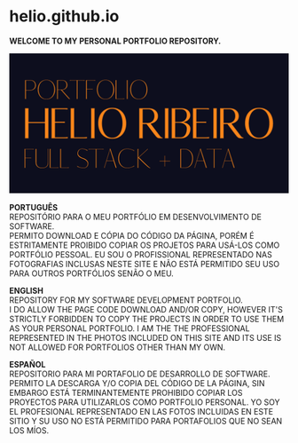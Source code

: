 # helio.github.io

<strong>WELCOME TO MY PERSONAL PORTFOLIO REPOSITORY.</strong><br>

<a href="https://helioribeiro.github.io" title="" target="_blank">![cover image](COVER_GIT.png)</a>

<strong>PORTUGUÊS</strong> <br>
REPOSITÓRIO PARA O MEU PORTFÓLIO EM DESENVOLVIMENTO DE SOFTWARE.<br>
PERMITO DOWNLOAD E CÓPIA DO CÓDIGO DA PÁGINA, PORÉM É ESTRITAMENTE PROIBIDO COPIAR OS PROJETOS PARA USÁ-LOS COMO PORTFÓLIO PESSOAL.
EU SOU O PROFISSIONAL REPRESENTADO NAS FOTOGRAFIAS INCLUSAS NESTE SITE E NÃO ESTÁ PERMITIDO SEU USO PARA OUTROS PORTFÓLIOS SENÃO O MEU.

<strong>ENGLISH</strong> <br>
REPOSITORY FOR MY SOFTWARE DEVELOPMENT PORTFOLIO.<br>
I DO ALLOW THE PAGE CODE DOWNLOAD AND/OR COPY, HOWEVER IT'S STRICTLY FORBIDDEN TO COPY THE PROJECTS IN ORDER TO USE THEM AS YOUR PERSONAL PORTFOLIO.
I AM THE THE PROFESSIONAL REPRESENTED IN THE PHOTOS INCLUDED ON THIS SITE AND ITS USE IS NOT ALLOWED FOR PORTFOLIOS OTHER THAN MY OWN.

<strong>ESPAÑOL</strong> <br>
REPOSITORIO PARA MI PORTAFOLIO DE DESARROLLO DE SOFTWARE.<br>
PERMITO LA DESCARGA Y/O COPIA DEL CÓDIGO DE LA PÁGINA, SIN EMBARGO ESTÁ TERMINANTEMENTE PROHIBIDO COPIAR LOS PROYECTOS PARA UTILIZARLOS COMO PORTFOLIO PERSONAL.
YO SOY EL PROFESIONAL REPRESENTADO EN LAS FOTOS INCLUIDAS EN ESTE SITIO Y SU USO NO ESTÁ PERMITIDO PARA PORTAFOLIOS QUE NO SEAN LOS MÍOS.
